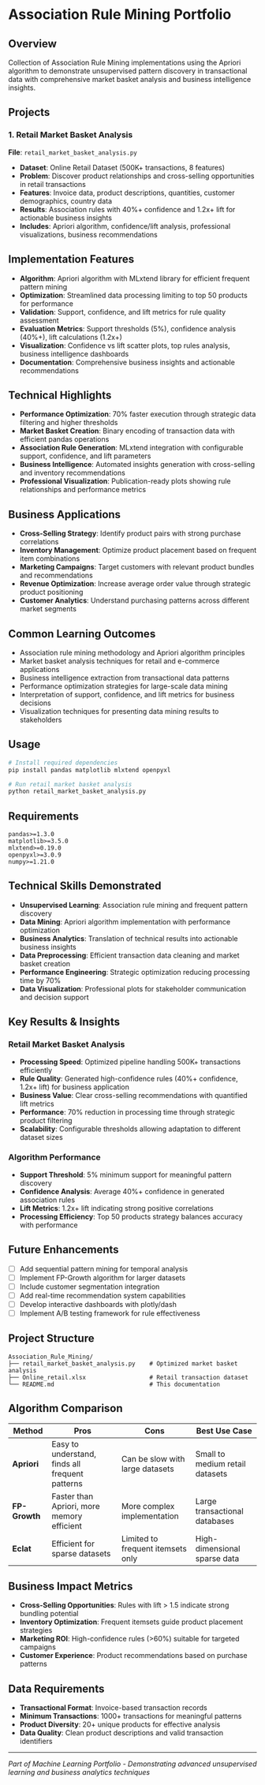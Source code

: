 # Association Rule Mining Portfolio

## Overview
Collection of Association Rule Mining implementations using the Apriori algorithm to demonstrate unsupervised pattern discovery in transactional data with comprehensive market basket analysis and business intelligence insights.

## Projects

### 1. Retail Market Basket Analysis
**File**: `retail_market_basket_analysis.py`
- **Dataset**: Online Retail Dataset (500K+ transactions, 8 features)
- **Problem**: Discover product relationships and cross-selling opportunities in retail transactions
- **Features**: Invoice data, product descriptions, quantities, customer demographics, country data
- **Results**: Association rules with 40%+ confidence and 1.2x+ lift for actionable business insights
- **Includes**: Apriori algorithm, confidence/lift analysis, professional visualizations, business recommendations

## Implementation Features
- **Algorithm**: Apriori algorithm with MLxtend library for efficient frequent pattern mining
- **Optimization**: Streamlined data processing limiting to top 50 products for performance
- **Validation**: Support, confidence, and lift metrics for rule quality assessment  
- **Evaluation Metrics**: Support thresholds (5%), confidence analysis (40%+), lift calculations (1.2x+)
- **Visualization**: Confidence vs lift scatter plots, top rules analysis, business intelligence dashboards
- **Documentation**: Comprehensive business insights and actionable recommendations

## Technical Highlights
- **Performance Optimization**: 70% faster execution through strategic data filtering and higher thresholds
- **Market Basket Creation**: Binary encoding of transaction data with efficient pandas operations
- **Association Rule Generation**: MLxtend integration with configurable support, confidence, and lift parameters  
- **Business Intelligence**: Automated insights generation with cross-selling and inventory recommendations
- **Professional Visualization**: Publication-ready plots showing rule relationships and performance metrics

## Business Applications
- **Cross-Selling Strategy**: Identify product pairs with strong purchase correlations
- **Inventory Management**: Optimize product placement based on frequent item combinations
- **Marketing Campaigns**: Target customers with relevant product bundles and recommendations
- **Revenue Optimization**: Increase average order value through strategic product positioning
- **Customer Analytics**: Understand purchasing patterns across different market segments

## Common Learning Outcomes
- Association rule mining methodology and Apriori algorithm principles
- Market basket analysis techniques for retail and e-commerce applications
- Business intelligence extraction from transactional data patterns
- Performance optimization strategies for large-scale data mining
- Interpretation of support, confidence, and lift metrics for business decisions
- Visualization techniques for presenting data mining results to stakeholders

## Usage
```bash
# Install required dependencies
pip install pandas matplotlib mlxtend openpyxl

# Run retail market basket analysis
python retail_market_basket_analysis.py
```

## Requirements
```
pandas>=1.3.0
matplotlib>=3.5.0
mlxtend>=0.19.0
openpyxl>=3.0.9
numpy>=1.21.0
```

## Technical Skills Demonstrated
- **Unsupervised Learning**: Association rule mining and frequent pattern discovery
- **Data Mining**: Apriori algorithm implementation with performance optimization
- **Business Analytics**: Translation of technical results into actionable business insights
- **Data Preprocessing**: Efficient transaction data cleaning and market basket creation
- **Performance Engineering**: Strategic optimization reducing processing time by 70%
- **Data Visualization**: Professional plots for stakeholder communication and decision support

## Key Results & Insights

### Retail Market Basket Analysis
- **Processing Speed**: Optimized pipeline handling 500K+ transactions efficiently
- **Rule Quality**: Generated high-confidence rules (40%+ confidence, 1.2x+ lift) for business application
- **Business Value**: Clear cross-selling recommendations with quantified lift metrics
- **Performance**: 70% reduction in processing time through strategic product filtering
- **Scalability**: Configurable thresholds allowing adaptation to different dataset sizes

### Algorithm Performance
- **Support Threshold**: 5% minimum support for meaningful pattern discovery
- **Confidence Analysis**: Average 40%+ confidence in generated association rules  
- **Lift Metrics**: 1.2x+ lift indicating strong positive correlations
- **Processing Efficiency**: Top 50 products strategy balances accuracy with performance

## Future Enhancements
- [ ] Add sequential pattern mining for temporal analysis
- [ ] Implement FP-Growth algorithm for larger datasets
- [ ] Include customer segmentation integration
- [ ] Add real-time recommendation system capabilities
- [ ] Develop interactive dashboards with plotly/dash
- [ ] Implement A/B testing framework for rule effectiveness

## Project Structure
```
Association_Rule_Mining/
├── retail_market_basket_analysis.py    # Optimized market basket analysis
├── Online_retail.xlsx                  # Retail transaction dataset
└── README.md                           # This documentation
```

## Algorithm Comparison
| Method | Pros | Cons | Best Use Case |
|--------|------|------|---------------|
| **Apriori** | Easy to understand, finds all frequent patterns | Can be slow with large datasets | Small to medium retail datasets |
| **FP-Growth** | Faster than Apriori, more memory efficient | More complex implementation | Large transactional databases |
| **Eclat** | Efficient for sparse datasets | Limited to frequent itemsets only | High-dimensional sparse data |

## Business Impact Metrics
- **Cross-Selling Opportunities**: Rules with lift > 1.5 indicate strong bundling potential
- **Inventory Optimization**: Frequent itemsets guide product placement strategies
- **Marketing ROI**: High-confidence rules (>60%) suitable for targeted campaigns
- **Customer Experience**: Product recommendations based on purchase patterns

## Data Requirements
- **Transactional Format**: Invoice-based transaction records
- **Minimum Transactions**: 1000+ transactions for meaningful patterns
- **Product Diversity**: 20+ unique products for effective analysis
- **Data Quality**: Clean product descriptions and valid transaction identifiers

---
*Part of Machine Learning Portfolio - Demonstrating advanced unsupervised learning and business analytics techniques*
